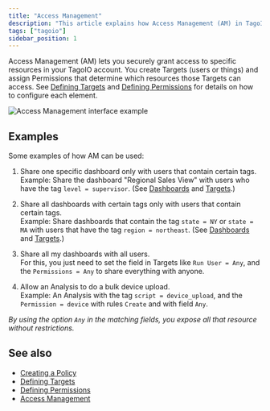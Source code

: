 ```yaml
---
title: "Access Management"
description: "This article explains how Access Management (AM) in TagoIO lets you grant secure access to account resources by creating Targets (users or devices) and assigning Permissions. It also gives practical examples of common AM use cases."
tags: ["tagoio"]
sidebar_position: 1
---
```

Access Management (AM) lets you securely grant access to specific resources in your TagoIO account. You create Targets (users or things) and assign Permissions that determine which resources those Targets can access. See [Defining Targets](../defining-targets) and [Defining Permissions](../security/defining-permissions) for details on how to configure each element.

![Access Management interface example](/docs_imagem/tagoio/access-management-2.png)

## Examples

Some examples of how AM can be used:

1. Share one specific dashboard only with users that contain certain tags.  
   Example: Share the dashboard "Regional Sales View" with users who have the tag `level = supervisor`. (See [Dashboards](../dashboards/creating-dashboard-tabs) and [Targets](../defining-targets).)

2. Share all dashboards with certain tags only with users that contain certain tags.  
   Example: Share dashboards that contain the tag `state = NY` or `state = MA` with users that have the tag `region = northeast`. (See [Dashboards](../dashboards/creating-dashboard-tabs) and [Targets](../defining-targets).)

3. Share all my dashboards with all users.  
   For this, you just need to set the field in Targets like `Run User = Any`, and the `Permissions = Any` to share everything with anyone.

4. Allow an Analysis to do a bulk device upload.  
   Example: An Analysis with the tag `script = device_upload`, and the `Permission = device` with rules `Create` and with field `Any`.

*By using the option `Any` in the matching fields, you expose all that resource without restrictions.*

## See also

- [Creating a Policy](security-policy)  
- [Defining Targets](../defining-targets)  
- [Defining Permissions](../security/defining-permissions)  
- [Access Management](../tagorun/access-management/)